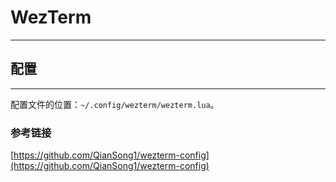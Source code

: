 # WezTerm

----------

## 配置

----------

配置文件的位置：`~/.config/wezterm/wezterm.lua`。

### 参考链接

[https://github.com/QianSong1/wezterm-config](https://github.com/QianSong1/wezterm-config)
